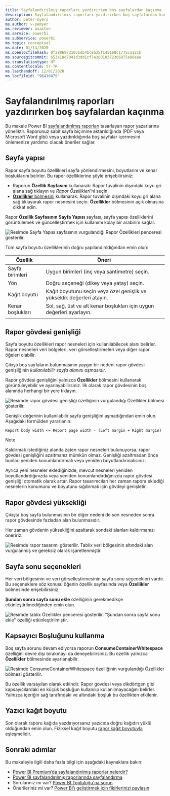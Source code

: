 ```yaml
---
title: Sayfalandırılmış raporları yazdırırken boş sayfalardan kaçınma
description: Sayfalandırılmış raporları yazdırırken boş sayfalardan kaçınacak şekilde tasarlama yönergeleri.
author: peter-myers
ms.author: v-pemyer
ms.reviewer: asaxton
ms.service: powerbi
ms.subservice: powerbi
ms.topic: conceptual
ms.date: 01/14/2020
ms.openlocfilehash: 0fa886973105bdb4bc8a35f145168c1775ca12cb
ms.sourcegitcommit: 653e18d7041d3dd1cf7a38010372366975a98eae
ms.translationtype: HT
ms.contentlocale: tr-TR
ms.lasthandoff: 12/01/2020
ms.locfileid: "96418475"
---
```

# <a name="avoid-blank-pages-when-printing-paginated-reports"></a>Sayfalandırılmış raporları yazdırırken boş sayfalardan kaçınma

Bu makale Power BI [sayfalandırılmış raporları](../paginated-reports/paginated-reports-report-builder-power-bi.md) tasarlayan rapor yazarlarına yöneliktir. Raporunuz sabit sayfa biçimine aktarıldığında (PDF veya Microsoft Word gibi) veya yazdırıldığında boş sayfalar içermesini önlemenize yardımcı olacak öneriler sağlar.

## <a name="page-setup"></a>Sayfa yapısı

Rapor sayfa boyutu özellikleri sayfa yönlendirmesini, boyutlarını ve kenar boşluklarını belirler. Bu rapor özelliklerine şöyle erişebilirsiniz:

- Raporun **Özellik Sayfasını** kullanarak: Rapor tuvalinin dışındaki koyu gri alana sağ tıklayın ve _Rapor Özellikleri_’ni seçin.
- [**Özellikler** bölmesini](../paginated-reports/paginated-reports-report-design-view.md#4-properties-pane) kullanarak: Rapor tuvalinin dışındaki koyu gri alana sağ tıklayarak rapor nesnesini seçin. **Özellikler** bölmesinin açık olmasına dikkat edin.

Rapor **Özellik Sayfasının** **Sayfa Yapısı** sayfası, sayfa yapısı özelliklerini görüntülemek ve güncelleştirmek için kullanımı kolay bir arabirim sağlar.

![Resimde Sayfa Yapısı sayfasının vurgulandığı Rapor Özellikleri penceresi gösterilir.](media/report-paginated-blank-page/report-page-setup-properties.png)

Tüm sayfa boyutu özelliklerinin doğru yapılandırıldığından emin olun:

|Özellik|Öneri|
|---------|---------|
|Sayfa birimleri|Uygun birimleri (inç veya santimetre) seçin.|
|Yön|Doğru seçeneği (dikey veya yatay) seçin.|
|Kağıt boyutu|Kağıt boyutunu seçin veya özel genişlik ve yükseklik değerleri atayın.|
|Kenar boşlukları|Sol, sağ, üst ve alt kenar boşlukları için uygun değerleri ayarlayın.|
|||

## <a name="report-body-width"></a>Rapor gövdesi genişliği

Sayfa boyutu özellikleri rapor nesneleri için kullanılabilecek alanı belirler. Rapor nesneleri veri bölgeleri, veri görselleştirmeleri veya diğer rapor öğeleri olabilir.

Çıkıştı boş sayfaların bulunmasının yaygın bir nedeni rapor gövdesi genişliğinin _kullanılabilir sayfa alanını aşmasıdır_.

Rapor gövdesi genişliğini yalnızca **Özellikler** bölmesini kullanarak görüntüleyebilir ve ayarlayabilirsiniz. İlk olarak rapor gövdesinin boş alanında herhangi bir yere tıklayın.

![Resimde rapor gövdesi genişliği özelliğinin vurgulandığı Özellikler bölmesi gösterilir.](media/report-paginated-blank-page/report-body-properties-width.png)

Genişlik değerinin kullanılabilir sayfa genişliğini aşmadığından emin olun. Aşağıdaki formülden yararlanın:

```Report body width <= Report page width - (Left margin + Right margin)```

> [!NOTE]
> Kaldırmak istediğiniz alanda zaten rapor nesneleri bulunuyorsa, rapor gövdesi genişliğini azaltmanız mümkün olmaz. Genişliği azaltmadan önce bunları yeniden konumlandırmalı veya yeniden boyutlandırmalısınız.
>
> Ayrıca yeni nesneler eklediğinizde, mevcut nesneleri yeniden boyutlandırdığınızda veya yeniden konumlandırdığınızda rapor gövdesi genişliği otomatik olarak artar. Rapor tasarımcıları her zaman rapora eklediği nesnelerin konumunu ve boyutunu sığdırmak için gövdeyi genişletir.

## <a name="report-body-height"></a>Rapor gövdesi yüksekliği

Çıkışta boş sayfa bulunmasının bir diğer nedeni de son nesneden sonra rapor gövdesinde fazladan alan bulunmasıdır.

Her zaman gövdenin yüksekliğini azaltarak sondaki alanları kaldırmanızı öneririz.

![Resimde rapor tasarımı gösterilir. Tablix veri bölgesinin altındaki alan vurgulanmış ve gereksiz olarak işaretlenmiştir.](media/report-paginated-blank-page/report-body-remove-trailing-space.png)

## <a name="page-break-options"></a>Sayfa sonu seçenekleri

Her veri bölgesinin ve veri görselleştirmesinin sayfa sonu seçenekleri vardır. Bu seçeneklere söz konusu öğenin özellik sayfasında veya **Özellikler** bölmesinde erişebilirsiniz.

**Şundan sonra sayfa sonu ekle** özelliğinin gerekmedikçe etkinleştirilmediğinden emin olun.

![Resimde tablix Özellikler penceresi gösterilir. "Şundan sonra sayfa sonu ekle" özelliği etkinleştirilmiştir.](media/report-paginated-blank-page/data-region-page-break-option-after.png)

## <a name="consume-container-whitespace"></a>Kapsayıcı Boşluğunu kullanma

Boş sayfa sorunu devam ediyorsa raporun **ConsumeContainerWhitespace** özelliğini devre dışı bırakmayı da deneyebilirsiniz. Bu özellik yalnızca **Özellikler** bölmesinde ayarlanabilir.

![Resimde ConsumeContainerWhitespace özelliğinin vurgulandığı Özellikler bölmesi gösterilir.](media/report-paginated-blank-page/report-properties-consumecontainerwhitespace.png)

Bu özellik varsayılan olarak etkindir. Rapor gövdesi veya dikdörtgen gibi kapsayıcılardaki en küçük boşluğun kullanılıp kullanılmayacağını belirler. Yalnızca içeriğin sağ tarafındaki ve altındaki boşluk bu özellikten etkilenir.

## <a name="printer-paper-size"></a>Yazıcı kağıt boyutu

Son olarak raporu kağıda yazdırıyorsanız yazıcıda doğru kağıdın yüklü olduğundan emin olun. Fiziksel kağıt boyutu [rapor kağıt boyutuyla](#page-setup) eşleşmelidir.

## <a name="next-steps"></a>Sonraki adımlar

Bu makaleyle ilgili daha fazla bilgi için aşağıdaki kaynaklara bakın:

- [Power BI Premium’da sayfalandırılmış raporlar nelerdir?](../paginated-reports/paginated-reports-report-builder-power-bi.md)
- [Power BI sayfalandırılmış raporlarında sayfalandırma](../paginated-reports/paginated-reports-pagination.md)
- Sorularınız mı var? [Power BI Topluluğu'na sorun](https://community.powerbi.com/)
- Önerileriniz mi var? [Power BI'ı geliştirmek için fikirlerinizi paylaşın](https://ideas.powerbi.com)
